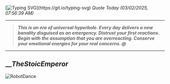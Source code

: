 [![Typing SVG](https://readme-typing-svg.herokuapp.com?font=Press+Start+2P&color=C2F784&size=35&width=900&height=100&lines=Hello+World%2C+I'm+Hung+!)](https://git.io/typing-svg) 
_Quote Today (03/02/2025, 07:56:39 AM)_
___
>**_This is an era of universal hyperbole. Every day delivers a new banality disguised as an emergency. Distrust your first reactions. Begin with the assumption that you are overreacting. Conserve your emotional energies for your real concerns. @_**
___

## __**_TheStoicEmperor_**

![RobotDance](src/assets/images/robot-dancing-dribble.gif?style=center)
